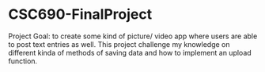 # CSC690-FinalProject

Project Goal: to create some kind of picture/ video app where users are able to post text entries as well. This project challenge my knowledge on different kinda of methods of saving data and how to implement an upload function. 
